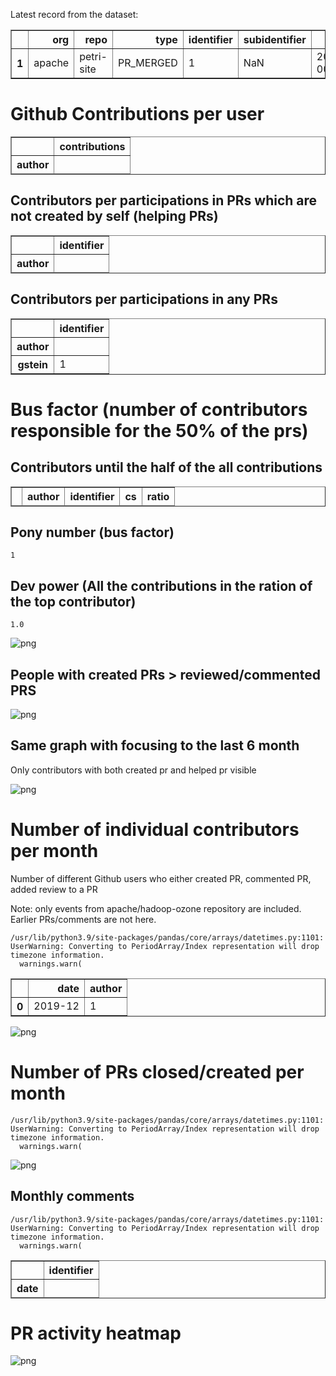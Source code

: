 Latest record from the dataset:




<div>
<table border="1" class="dataframe">
  <thead>
    <tr style="text-align: right;">
      <th></th>
      <th>org</th>
      <th>repo</th>
      <th>type</th>
      <th>identifier</th>
      <th>subidentifier</th>
      <th>date</th>
      <th>author</th>
      <th>owner</th>
      <th>project</th>
    </tr>
  </thead>
  <tbody>
    <tr>
      <th>1</th>
      <td>apache</td>
      <td>petri-site</td>
      <td>PR_MERGED</td>
      <td>1</td>
      <td>NaN</td>
      <td>2019-12-10 00:07:57+00:00</td>
      <td>gstein</td>
      <td>gstein</td>
      <td>petri</td>
    </tr>
  </tbody>
</table>
</div>



# Github Contributions per user





<div>
<table border="1" class="dataframe">
  <thead>
    <tr style="text-align: right;">
      <th></th>
      <th>contributions</th>
    </tr>
    <tr>
      <th>author</th>
      <th></th>
    </tr>
  </thead>
  <tbody>
  </tbody>
</table>
</div>



## Contributors per participations in PRs which are not created by self (helping PRs)




<div>
<table border="1" class="dataframe">
  <thead>
    <tr style="text-align: right;">
      <th></th>
      <th>identifier</th>
    </tr>
    <tr>
      <th>author</th>
      <th></th>
    </tr>
  </thead>
  <tbody>
  </tbody>
</table>
</div>



## Contributors per participations in any PRs




<div>
<table border="1" class="dataframe">
  <thead>
    <tr style="text-align: right;">
      <th></th>
      <th>identifier</th>
    </tr>
    <tr>
      <th>author</th>
      <th></th>
    </tr>
  </thead>
  <tbody>
    <tr>
      <th>gstein</th>
      <td>1</td>
    </tr>
  </tbody>
</table>
</div>



# Bus factor (number of contributors responsible for the 50% of the prs)

## Contributors until the half of the all contributions




<div>
<table border="1" class="dataframe">
  <thead>
    <tr style="text-align: right;">
      <th></th>
      <th>author</th>
      <th>identifier</th>
      <th>cs</th>
      <th>ratio</th>
    </tr>
  </thead>
  <tbody>
  </tbody>
</table>
</div>



## Pony number (bus factor)




    1



## Dev power (All the contributions in the ration of the top contributor)




    1.0




    
![png](github-contributions_files/github-contributions_18_0.png)
    


## People with created PRs > reviewed/commented PRS


    
![png](github-contributions_files/github-contributions_21_0.png)
    


## Same graph with focusing to the last 6 month

Only contributors with both created pr and helped pr visible


    
![png](github-contributions_files/github-contributions_25_0.png)
    


# Number of individual contributors per month

Number of different Github users who either created PR, commented PR, added review to a PR

Note: only events from apache/hadoop-ozone repository are included. Earlier PRs/comments are not here.

    /usr/lib/python3.9/site-packages/pandas/core/arrays/datetimes.py:1101: UserWarning: Converting to PeriodArray/Index representation will drop timezone information.
      warnings.warn(





<div>
<table border="1" class="dataframe">
  <thead>
    <tr style="text-align: right;">
      <th></th>
      <th>date</th>
      <th>author</th>
    </tr>
  </thead>
  <tbody>
    <tr>
      <th>0</th>
      <td>2019-12</td>
      <td>1</td>
    </tr>
  </tbody>
</table>
</div>




    
![png](github-contributions_files/github-contributions_29_0.png)
    


# Number of PRs closed/created per month

    /usr/lib/python3.9/site-packages/pandas/core/arrays/datetimes.py:1101: UserWarning: Converting to PeriodArray/Index representation will drop timezone information.
      warnings.warn(



    
![png](github-contributions_files/github-contributions_32_0.png)
    


## Monthly comments

    /usr/lib/python3.9/site-packages/pandas/core/arrays/datetimes.py:1101: UserWarning: Converting to PeriodArray/Index representation will drop timezone information.
      warnings.warn(





<div>
<table border="1" class="dataframe">
  <thead>
    <tr style="text-align: right;">
      <th></th>
      <th>identifier</th>
    </tr>
    <tr>
      <th>date</th>
      <th></th>
    </tr>
  </thead>
  <tbody>
  </tbody>
</table>
</div>



# PR activity heatmap


    
![png](github-contributions_files/github-contributions_37_0.png)
    

